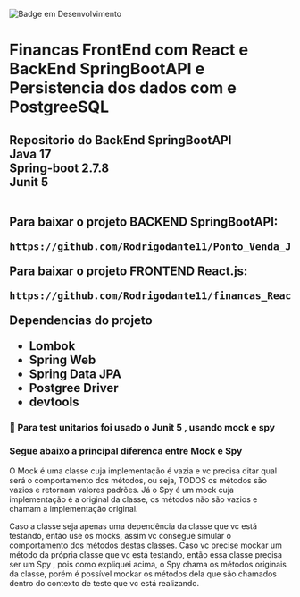 ![Badge em Desenvolvimento](http://img.shields.io/static/v1?label=STATUS&message=EM%20DESENVOLVIMENTO&color=GREEN&style=for-the-badge)
<h1 aligh="center"> Financas FrontEnd com React e BackEnd SpringBootAPI e Persistencia dos dados com e PostgreeSQL<h2>
<strong>Repositorio do BackEnd SpringBootAPI</strong> </br>
<strong>Java 17 </strong> </br>
<strong>Spring-boot 2.7.8 </strong> </br>
<strong>Junit 5</strong></br></br>
  
Para baixar o projeto BACKEND SpringBootAPI:

```
https://github.com/Rodrigodante11/Ponto_Venda_Java_Web_Spring.git
```

Para baixar o projeto FRONTEND React.js:

```
https://github.com/Rodrigodante11/financas_React_frontEnd.git
```

 Dependencias do projeto
- Lombok
- Spring Web
- Spring Data JPA
- Postgree Driver
- devtools
 

 ### :mag_right: Para test unitarios foi usado o Junit 5 , usando mock e spy 
 ### Segue abaixo a principal diferenca entre Mock e Spy
 
O Mock é uma classe cuja implementação é vazia e vc precisa ditar qual será o comportamento dos métodos, ou seja, TODOS os métodos são vazios e retornam valores padrões. Já o Spy é um mock cuja implementação é a original da classe, os métodos não são vazios e chamam a implementação original.

Caso a classe seja apenas uma dependência da classe que vc está testando, então use os mocks, assim vc consegue simular o comportamento dos métodos destas classes. Caso vc precise mockar um método da própria classe que vc está testando, então essa classe precisa ser um Spy , pois como expliquei acima, o Spy chama os métodos originais da classe, porém é possível mockar os métodos dela que são chamados dentro do contexto de teste que vc está realizando.
